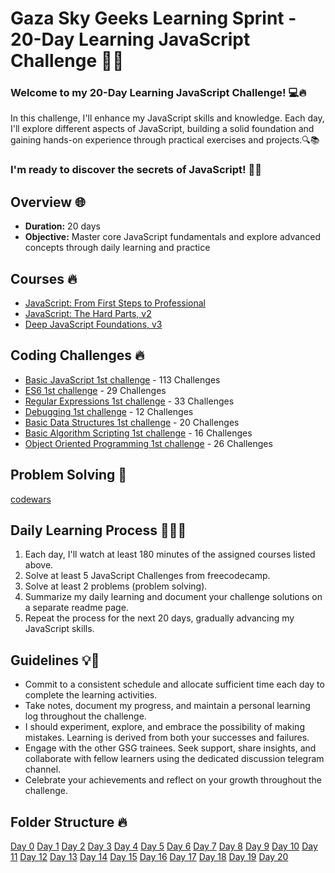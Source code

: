 # Gaza Sky Geeks Learning Sprint - 20-Day Learning JavaScript Challenge 🚀🔥

### Welcome to my 20-Day Learning JavaScript Challenge! 💻🔥
In this challenge, I'll enhance my JavaScript skills and knowledge. Each day, I'll explore different aspects of JavaScript, building a solid foundation and gaining hands-on experience through practical exercises and projects.🔍📚

### I'm ready to discover the secrets of JavaScript! 🚀🔥

## Overview 🌐
* **Duration:** 20 days 
* **Objective:** Master core JavaScript fundamentals and explore advanced concepts through daily learning and practice

## Courses 🔥
* [JavaScript: From First Steps to Professional](https://frontendmasters.com/courses/javascript-first-steps/)
* [JavaScript: The Hard Parts, v2](https://frontendmasters.com/courses/javascript-hard-parts-v2/)
* [Deep JavaScript Foundations, v3](https://frontendmasters.com/courses/deep-javascript-v3/)

## Coding Challenges 🔥
* [Basic JavaScript 1st challenge](https://www.freecodecamp.org/learn/javascript-algorithms-and-data-structures/basic-javascript/comment-your-javascript-code) - 113 Challenges
* [ES6 1st challenge](https://www.freecodecamp.org/learn/javascript-algorithms-and-data-structures/es6/compare-scopes-of-the-var-and-let-keywords) - 29 Challenges
* [Regular Expressions 1st challenge](https://www.freecodecamp.org/learn/javascript-algorithms-and-data-structures/regular-expressions/using-the-test-method) - 33 Challenges
* [Debugging 1st challenge](https://www.freecodecamp.org/learn/javascript-algorithms-and-data-structures/debugging/use-the-javascript-console-to-check-the-value-of-a-variable) - 12 Challenges
* [Basic Data Structures 1st challenge](https://www.freecodecamp.org/learn/javascript-algorithms-and-data-structures/basic-data-structures/use-an-array-to-store-a-collection-of-data) - 20 Challenges
* [Basic Algorithm Scripting 1st challenge](https://www.freecodecamp.org/learn/javascript-algorithms-and-data-structures/basic-algorithm-scripting/convert-celsius-to-fahrenheit) - 16 Challenges
* [Object Oriented Programming 1st challenge](https://www.freecodecamp.org/learn/javascript-algorithms-and-data-structures/object-oriented-programming/create-a-basic-javascript-object) - 26 Challenges

## Problem Solving 💪
[codewars](https://www.codewars.com/dashboard)

## Daily Learning Process 🏋️‍♂️💪
1. Each day,  I'll watch at least 180 minutes of the assigned courses listed above.
2. Solve at least 5 JavaScript Challenges from freecodecamp.
3. Solve at least 2 problems (problem solving).
4. Summarize my daily learning and document your challenge solutions on a separate readme page.
5. Repeat the process for the next 20 days, gradually advancing my JavaScript skills.

## Guidelines 💡💼
* Commit to a consistent schedule and allocate sufficient time each day to complete the learning activities.
* Take notes, document my progress, and maintain a personal learning log throughout the challenge.
* I should experiment, explore, and embrace the possibility of making mistakes. Learning is derived from both your successes and failures.
* Engage with the other GSG trainees. Seek support, share insights, and collaborate with fellow learners using the dedicated discussion telegram channel.
* Celebrate your achievements and reflect on your growth throughout the challenge.

## Folder Structure 🔥
[Day 0]()
[Day 1]()
[Day 2]()
[Day 3]()
[Day 4]()
[Day 5]()
[Day 6]()
[Day 7]()
[Day 8]()
[Day 9]()
[Day 10]()
[Day 11]()
[Day 12]()
[Day 13]()
[Day 14]()
[Day 15]()
[Day 16]()
[Day 17]()
[Day 18]()
[Day 19]()
[Day 20]()
